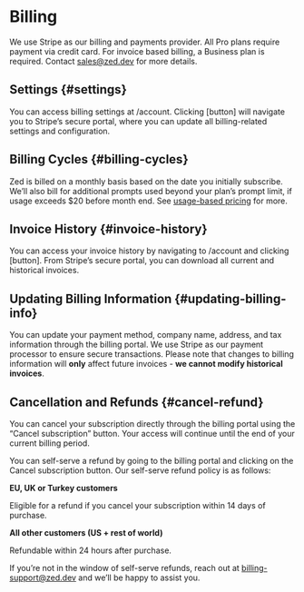 # Billing

We use Stripe as our billing and payments provider. All Pro plans require payment via credit card. For invoice based billing, a Business plan is required. Contact sales@zed.dev for more details.

## Settings {#settings}

You can access billing settings at /account. Clicking [button] will navigate you to Stripe’s secure portal, where you can update all billing-related settings and configuration.

## Billing Cycles {#billing-cycles}

Zed is billed on a monthly basis based on the date you initially subscribe. We’ll also bill for additional prompts used beyond your plan’s prompt limit, if usage exceeds $20 before month end. See [usage-based pricing](./agent/plans-and-usage.md#ubp) for more.

## Invoice History {#invoice-history}

You can access your invoice history by navigating to /account and clicking [button]. From Stripe’s secure portal, you can download all current and historical invoices.

## Updating Billing Information {#updating-billing-info}

You can update your payment method, company name, address, and tax information through the billing portal. We use Stripe as our payment processor to ensure secure transactions. Please note that changes to billing information will **only** affect future invoices - **we cannot modify historical invoices**.

## Cancellation and Refunds {#cancel-refund}

You can cancel your subscription directly through the billing portal using the “Cancel subscription” button. Your access will continue until the end of your current billing period.

You can self-serve a refund by going to the billing portal and clicking on the Cancel subscription button. Our self-serve refund policy is as follows:

**EU, UK or Turkey customers**

Eligible for a refund if you cancel your subscription within 14 days of purchase.

**All other customers (US + rest of world)**

Refundable within 24 hours after purchase.

If you’re not in the window of self-serve refunds, reach out at billing-support@zed.dev and we’ll be happy to assist you.
